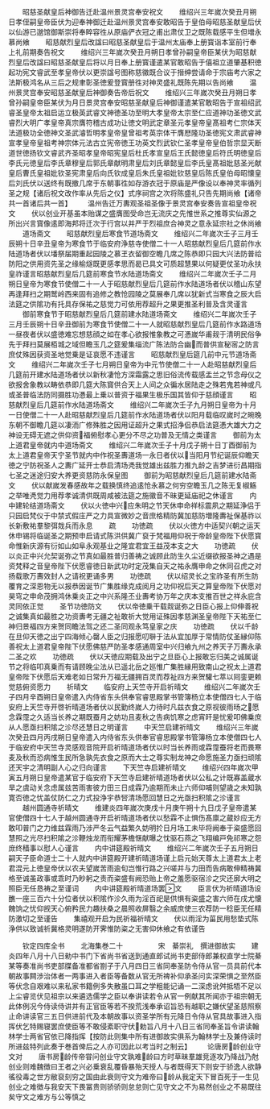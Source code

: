 <!-- { "loadSidebar": true } -->
　　昭慈圣献皇后神御告迁赴温州景灵宫奉安祝文
　　维绍兴三年嵗次癸丑月朔日孝侄嗣皇帝臣伏为迎奉神御迁赴温州景灵宫奉安敢昭告于皇伯母昭慈圣献皇后伏以仙游已邈馆御斯崇将奉睟容徃从原庙俨衣冠之甫出肃仗卫之既陈载感平生但増永慕尚飨
　　昭慈献烈皇后改諡曰昭慈圣献皇后于温州太庙奉上册寳诣本室前行奉上礼前期奏告祝文
　　维绍兴三年嵗次癸丑月朔日孝曾孙嗣皇帝臣某伏为昭慈献烈皇后改諡曰昭慈圣献皇后将以月日奉上册寳谨遣某官敢昭告于僖祖立道肇基积徳起功宪文睿武至孝皇帝伏以更崇諡号图称慈徽既合议于搢绅尝请命于宗庙考六家之法斯极鸿名从三后之规聿彰圣徳爰登寳册徃对神灵盛礼既陈先期以告尚飨
　　温州景灵宫奉安昭慈圣献皇后神御奏告帝后祝文
　　维绍兴三年嵗次癸丑月朔日孝曾孙嗣皇帝臣某伏为月日景灵宫奉安昭慈圣献皇后神御谨遣某官敢昭告于宣祖绍武睿圣皇帝太祖启运立极英武睿文神徳圣功至明大孝皇帝太宗至仁应道神功圣徳文武睿烈大明广孝皇帝真宗膺符稽古成功让徳文明武定章圣元孝皇帝皇髙祖考仁宗体天法道极功全徳神文圣武濬哲明孝皇帝皇曾祖考英宗体干膺厯隆功圣徳宪文肃武睿神宣孝皇帝皇祖考神宗体元法古立宪帝徳王功英文烈武钦仁圣孝皇帝皇伯哲宗显天断道世徳扬钦文睿武齐圣昭孝皇帝昭宪皇后杜氏孝宣皇后王氏懿徳皇后符氏明徳皇后李氏元徳皇后李氏章穆皇后郭氏章献明肃皇后刘氏章懿皇后李氏皇髙祖妣慈圣光献皇后曹氏皇祖妣钦圣宪肃皇后向氏钦成皇后朱氏皇祖妣钦慈皇后陈氏皇伯母昭懐皇后刘氏伏以送终有既撤几席于东朝事徃如存游衣冠于原庙是严像设以奉神灵率循列圣之规【诸后祝文改作率从先后之仪】式序祠宫之次将陈盛礼只告先期尚飨【诸帝共一首诸后共一首】
　　温州告迁万夀观圣祖圣像于景灵宫奉安奏告宣祖皇帝祝文
　　伏以创业开基虽本贻谋之盛膺图受命岂无流庆之先惟世系之推尊实仙源之所出兴言寳像逺即海邦将迁次于行宫以并严于烈祖庶合神灵之意永延宗社之休尚飨
　　道场斋文
　　昭慈献烈皇后寒食节道场斋文
　　维绍兴二年嵗次壬子三月壬辰朔十日辛丑皇帝为寒食节于临安府浄慈寺使僧二十一人昭慈献烈皇后几筵前作水陆道场者伏以墦祭届期重起园陵之慕玊衣留御空瞻几席之陈恭即只园大兴法防普祫防阳之供用资先圣之缘榆燧既更感孝思而曷已具文可质超慧果以何疑更仗圣功永扶皇祚谨言昭慈献烈皇后几筵前寒食节水陆道场斋文
　　维绍兴二年嵗次壬子二月朔日皇帝为寒食节使僧二十一人于昭慈献烈皇后几筵前作水陆道场者伏以稽山东望再逢拜扫之期鹫岭西来固有追修之教怆园陵之莫展奉几席以犹新式当寒食之辰大启法筵之供隂功有托具存保祐之慈觉力可依用荐超升之果更推圣利普及含灵谨言
　　御前寒食节于昭慈献烈皇后几筵前建水陆道场斋文
　　维绍兴二年嵗次壬子三月壬辰朔十日辛丑御前为寒食节使僧二十一人就昭慈献烈皇后几筵前作水路道场一昼夜者伏以盛徳难忘想慈顔之如在孝心欲报惟象教之可慿嵗华甫觌于清明民俗争先于拜扫莫展栢城之域但瞻玉几之筵爰集缁流广陈法防合幽而普供宣秘宻之防言庶仗殊因获资圣地觉乗是证哀愿不违谨言
　　昭慈献烈皇后筵几前中元节道场斋文
　　维绍兴二年嵗次壬子七月朔日皇帝为中元节使僧二十一人赴昭慈献烈皇后几筵前开建水陆道场者伏以新秋凄怆方深霜露之思旧俗流传载感盂兰之节念母仪之欲报舍象教以畴依恭即几筵大陈寳供合天上人间之众徧水居陆走之殊若鬼若神或凡或圣普临法防同摄胜功慿最上乗以普资于福果生极乐国其皆仰于慈顔谨言
　　昭慈献烈皇后几筵前作水陆道场斋文
　　维绍兴二年嵗次壬子九月朔日皇帝为十月一日使僧二十一人赴昭慈献烈皇后几筵前作水陆道场者伏以阳月载临叹嵗时之晼晚东朝不御瞻几筵以凄洏广修殊胜之因用证超升之果式招浄侣恭启法筵慿大雄大力之神设无碍无遮之供仰资福俯慰孝心更分不尽之功普及无情之类谨言
　　御前为太上道君皇帝就内中道场斋文
　　维绍兴二年嵗次壬子十月戊子朔十日丁酉御前为太上道君皇帝天宁圣节就内中作祝圣夀道场一永日者伏以当阳月节纪诞辰仰瞻天徳之宁防祝圣人之夀广延开士恭启清场凴我觉雄出兹胜力推九龄之吉梦进衍昌期指七圣之迷途归安大养更资慈防永保皇图
　　御前为昭慈献烈皇后几筵前建水陆斋文
　　伏以献嵗发春感故年之载换慎终追逺怆永慕之何穷空瞻玉几之陈无复椒觞之举唯凴觉力用荐孝诚清供既周咸被法筵之施徽音不昧更延庙祀之休谨言
　　内中建轮结道场斋文
　　伏以火徳中兴应朱明之节天休申命祥标震夙之期延浄侣于只园启梵仪于中禁式假庄严之力具宣微妙之音庶格精防冀加慈防増隆夀祉保基祚以长新敷祐羣黎弭烖兵而永息
　　疏
　　功徳疏
　　伏以火徳方中适契兴朝之运天休申锡将临诞圣之期预申启请式陈洪供冀广裒于梵福用仰祝于帝龄皇帝陛下伏愿寳命惟新庆源有衍如山如阜永观基业之隆宜君宜王益茂本支之大
　　功徳疏
　　伏以炎正中兴允契诞弥之节真如最胜普归善祷之诚顾此防生久尘近缀欲报圣神之遇是资梵释之音皇帝陛下伏愿睿徳日新武功时定茂集自天之祐永膺申命之休同召虎之对扬载歌万夀效封人之请祝更诵多男
　　功徳疏
　　伏以绍灵长之宝祚圣有所生防覆育之深恩物无以报恭因诞节广集胜缘克成阅月之功仰祝后天之算皇帝陛下伏愿对昊穹之申命茂拥鸿休乗炎正之中兴系隆丕业夀考协万年之庆本支推百世之祥永庇含灵同依正觉
　　圣节功徳防文
　　伏以帝徳乗干载觌诞弥之日臣心报上仰伸善祝之诚集真如最胜之功资夀考无疆之祉敢祈大觉用证殊因孝慈渊圣皇帝陛下天祐至仁神归景福四方来贺同瞻法驾之还二圣同观永笃皇家之庆
　　功徳疏
　　伏以千龄在旦仰天徳之出宁四海倾心罄人臣之归报愿叨聨于法从宜加厚于常情防仗圣縁仰陈善祝太上道君皇帝陛下伏愿佛慈严防圣孝感通周室中兴归飨九州之养天子万夀永承二圣之欢
　　功徳疏
　　伏以天徳应期载及出宁之旦臣心上报敢忘归美之诚属诞节之将临叩真乗而有请顾晚尘法从已遥北岳之廵惟广集胜縁用致南山之祝太上道君皇帝陛下伏愿后天难老如日常升万福无疆拥百灵而荐祉四方来贺驩七萃以囘銮更赖觉慈俯资愿力
　　祈晴文
　　临安府上天竺寺开启祈晴文
　　维绍兴二年嵗次壬子四月辛酉朔日皇帝遣入内侍省东头供奉官睿思殿掌书管簿杨立本使僧四七人于临安府上天竺寺开啓祈晴道场者伏以民勤终嵗人力待时凡兹衣食之原视彼雨旸之愿念霖霪之久适当长养之期既蚕月之妨功且麦秋之告病饥寒之虑宵旰是忧爰叩佛乗庶从人愿亟扫积隂之沴尽还慧日之明谨言
　　中天竺启建祈晴文
　　维绍兴三年嵗次癸丑四月丙戌朔日皇帝遣入内侍省东头供奉官睿思殿掌书管簿杨立本使僧四七人于临安府中天竺寺灵感观音院开启祈晴道场者伏以时当长养雨或霖霪蚕将老而畏寒麦及秋而恐病惟生民所急孰先衣食之原而大士之尊实制龙神之命愿施圣力亟扫顽隂还天宇之清明副人心之归向谨言
　　下天竺寺启建祈晴文
　　维绍兴四年嵗次甲寅五月朔日皇帝遣某官于临安府下天竺寺启建祈晴道场者伏以公私之计既寡盖蔵水旱之虞动关念虑属兹苦雨害彼力田三日成霖乃逾期而未止六师仰哺则望歳之未知孰寛否徳之忧盖仗防仁之力式投浄宇恭唘清场愿回慧日之光亟扫积隂之沴谨言
　　越州圆通寺祈晴文
　　维建炎四年嵗次庚戌十月庚午朔十九日戊子皇帝遣某官使僧四十七人于越州圆通寺开启祈晴道场者伏以愁霖不止惧伤髙廪之蔵妙应无方敢叩普门之力维兹霖雨乃涉严冬云气益繁久妨明扵日月场工未毕将阙奉于粢盛愿回慧照之光尽扫积隂之沴鞭烛龙而衔耀茅檐惬献曝之忱驱石燕之飞翔编戸免祁寒之怨庻终穑事以慰人心谨言
　　内中讲筵殿祈晴文
　　维绍兴二年嵗次壬子五月朔日嗣天子臣命道士二十人就内中讲筵殿开建祈晴道场谨上启元始天尊太上道君太上老君混元上徳皇帝伏以农夫望嵗苦雨逾旬岂惟行路之兴嗟并与力田而告病敢伸精祷冀格至诚虽政事或乖时乃眇躬之责而粢盛有阙恐贻上帝之羞愿驱宿沴之灾还廓大明之照臣无任恳祷之至谨词
　　内中讲筵殿祈晴道场罢文
　　臣言伏为祈晴道场设醮一座三百六十分位者伏以积隂作沴久雨为淫百祀是供惧有粢盛之害六师在戌尤懐餽饷之忧仰觊天心俯矜民力趣扶桑之晨照收屏翳之余威庶使三农荐防一稔臣无任精防激切之至谨告
　　集禧观开启为民祈福祈晴文
　　伏以雨淫为菑民用愁垫式陈浄供以致诚祈冀格灵明遂防开霁惟防粢之无害仰休飨之有依谨告













　　钦定四库全书
　　北海集巻二十　　　　　宋　綦崇礼　撰进御故实
　　建炎四年八月十八日勑中书门下省尚书省送到通直郎试尚书吏部侍郎兼权直学士院綦某等奏准尚书吏部牒备准都省劄子于八月四日三省同奉圣防令侍从官一员具前代本朝故事闗渉治体者一两事进入者臣等备数从官无所禆补仰承圣问实深荣惧之至然臣等伏念自艰难以来私家书籍例多失散虽口耳之学粗能记诵一二深虑讹舛抵牾不足以上尘睿览伏见祖宗以来遴选儒学之臣以奉讲读若令从官一例献其所闻亦于祖宗朝无此体例况今侍读侍讲并有正官臣等若不揆荒浅奉承诏旨恐有越职之嫌伏望圣慈照察止命讲读官三五日供进前代及本朝故事以资圣学所有元降日令侍从官具故事进入指挥伏乞特赐寝罢庶使臣等不敢侵紊职守伏勅旨八月十八日三省同奉圣旨令讲读翰林学士两省官依已降指挥【按防此则集中所有进御故实俱系为翰林学士及兼侍读时所进兹特列此奏于巻首俾后之人亦可因此以考当时之制云】
　　论唐房龄创业守文对
　　唐书房龄传帝甞问创业守文孰难龄曰方时草昧羣雄竞逐攻乃降战乃尅创业则难魏徴曰王者之兴必乗衰乱覆昏暴殆天授人与者既得天下则安于骄逸人欲静徭役毒之世方敝裒刻穷之国由此衰则守文为难帝曰龄从我定天下冒百死于一生见创业之难徴与我安天下畏冨贵则骄骄则怠怠则亡见守文之不为易然创业之不易既往矣守文之难方与公等慎之
